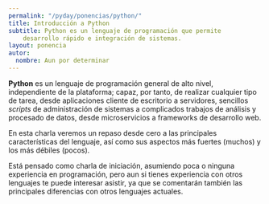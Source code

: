```yaml
---
permalink: "/pyday/ponencias/python/"
title: Introducción a Python
subtitle: Python es un lenguaje de programación que permite
    desarrollo rápido e integración de sistemas.
layout: ponencia
autor:
  nombre: Aun por determinar
---
```


**Python** es un lenguaje de programación general de alto nivel, independiente
de la plataforma; capaz, por tanto, de realizar cualquier tipo de tarea, desde
aplicaciones cliente de escritorio a servidores, sencillos *scripts* de
administración de sistemas a complicados trabajos de análisis y procesado de
datos, desde microservicios a frameworks de desarrollo web.

En esta charla veremos un repaso desde cero a las principales características
del lenguaje, así como sus aspectos más fuertes (muchos) y los más débiles
(pocos). 

Está pensado como charla de iniciación, asumiendo poca o ninguna experiencia en
programación, pero aun si tienes experiencia con otros lenguajes 
te puede interesar asistir, ya que se comentarán también las
principales diferencias con otros lenguajes actuales.
